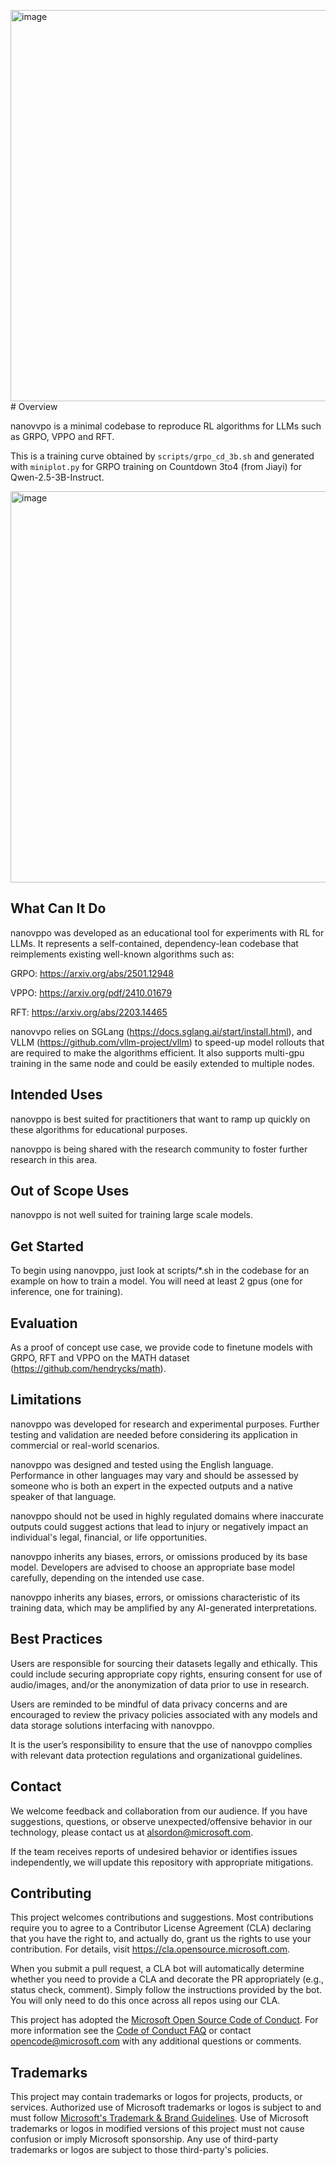 <img width="626" alt="image" src="https://github.com/user-attachments/assets/4401d2df-8e7d-437c-a85d-b6acdb2e9b81" /># Overview

nanovvpo is a minimal codebase to reproduce RL algorithms for LLMs such as GRPO, VPPO and RFT.

This is a training curve obtained by `scripts/grpo_cd_3b.sh` and generated with `miniplot.py` for GRPO training on Countdown 3to4 (from Jiayi) for Qwen-2.5-3B-Instruct.

<img width="626" alt="image" src="https://github.com/user-attachments/assets/4fb2ff8f-ab31-4299-b8f5-ce470ab80e41" />

## What Can It Do

nanovppo was developed as an educational tool for experiments with RL for LLMs. It represents a self-contained, dependency-lean codebase that reimplements existing well-known algorithms such as: 

GRPO: https://arxiv.org/abs/2501.12948 

VPPO: https://arxiv.org/pdf/2410.01679 

RFT: https://arxiv.org/abs/2203.14465 

nanovvpo relies on SGLang (https://docs.sglang.ai/start/install.html), and VLLM (https://github.com/vllm-project/vllm) to speed-up model rollouts that are required to make the algorithms efficient. It also supports multi-gpu training in the same node and could be easily extended to multiple nodes. 

## Intended Uses

nanovppo is best suited for practitioners that want to ramp up quickly on these algorithms for educational purposes. 

nanovppo is being shared with the research community to foster further research in this area. 

## Out of Scope Uses

nanovppo is not well suited for training large scale models.

## Get Started

To begin using nanovppo, just look at scripts/*.sh in the codebase for an example on how to train a model. You will need at least 2 gpus (one for inference, one for training).

## Evaluation

As a proof of concept use case, we provide code to finetune models with GRPO, RFT and VPPO on the MATH dataset (https://github.com/hendrycks/math). 

## Limitations

nanovppo was developed for research and experimental purposes. Further testing and validation are needed before considering its application in commercial or real-world scenarios. 

nanovppo was designed and tested using the English language. Performance in other languages may vary and should be assessed by someone who is both an expert in the expected outputs and a native speaker of that language. 

nanovppo should not be used in highly regulated domains where inaccurate outputs could suggest actions that lead to injury or negatively impact an individual's legal, financial, or life opportunities. 

nanovppo inherits any biases, errors, or omissions produced by its base model. Developers are advised to choose an appropriate base model carefully, depending on the intended use case. 

nanovppo inherits any biases, errors, or omissions characteristic of its training data, which may be amplified by any AI-generated interpretations.  

## Best Practices

Users are responsible for sourcing their datasets legally and ethically. This could include securing appropriate copy rights, ensuring consent for use of audio/images, and/or the anonymization of data prior to use in research.    

Users are reminded to be mindful of data privacy concerns and are encouraged to review the privacy policies associated with any models and data storage solutions interfacing with nanovppo.  

It is the user’s responsibility to ensure that the use of nanovppo complies with relevant data protection regulations and organizational guidelines. 

## Contact

We welcome feedback and collaboration from our audience. If you have suggestions, questions, or observe unexpected/offensive behavior in our technology, please contact us at alsordon@microsoft.com. 

If the team receives reports of undesired behavior or identifies issues independently, we will update this repository with appropriate mitigations. 

## Contributing

This project welcomes contributions and suggestions.  Most contributions require you to agree to a
Contributor License Agreement (CLA) declaring that you have the right to, and actually do, grant us
the rights to use your contribution. For details, visit https://cla.opensource.microsoft.com.

When you submit a pull request, a CLA bot will automatically determine whether you need to provide
a CLA and decorate the PR appropriately (e.g., status check, comment). Simply follow the instructions
provided by the bot. You will only need to do this once across all repos using our CLA.

This project has adopted the [Microsoft Open Source Code of Conduct](https://opensource.microsoft.com/codeofconduct/).
For more information see the [Code of Conduct FAQ](https://opensource.microsoft.com/codeofconduct/faq/) or
contact [opencode@microsoft.com](mailto:opencode@microsoft.com) with any additional questions or comments.

## Trademarks

This project may contain trademarks or logos for projects, products, or services. Authorized use of Microsoft 
trademarks or logos is subject to and must follow 
[Microsoft's Trademark & Brand Guidelines](https://www.microsoft.com/en-us/legal/intellectualproperty/trademarks/usage/general).
Use of Microsoft trademarks or logos in modified versions of this project must not cause confusion or imply Microsoft sponsorship.
Any use of third-party trademarks or logos are subject to those third-party's policies.
